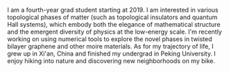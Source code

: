 I am a fourth-year grad student starting at 2019. I am interested in various topological phases of matter (such as topological insulators and quantum Hall systems), which embody both the elegance of mathematical structure and the emergent diversity of physics at the low-energy scale. I'm recently working on using numerical tools to explore the novel phases in twisted bilayer graphene and other moire materials. As for my trajectory of life, I grew up in Xi'an, China and finished my undergrad in Peking University. I enjoy hiking into nature and discovering new neighborhoods on my bike.
